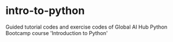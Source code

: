 # intro-to-python
Guided tutorial codes and exercise codes of Global AI Hub Python Bootcamp course 'Introduction to Python'
